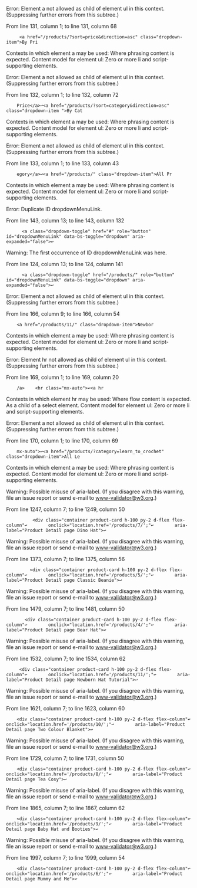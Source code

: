 Error: Element a not allowed as child of element ul in this context. (Suppressing further errors from this subtree.)

From line 131, column 1; to line 131, column 68

         <a href="/products/?sort=price&direction=asc" class="dropdown-item">By Pri

Contexts in which element a may be used:
Where phrasing content is expected.
Content model for element ul:
Zero or more li and script-supporting elements.

Error: Element a not allowed as child of element ul in this context. (Suppressing further errors from this subtree.)

From line 132, column 1; to line 132, column 72

        Price</a>↩<a href="/products/?sort=category&direction=asc" class="dropdown-item ">By Cat

Contexts in which element a may be used:
Where phrasing content is expected.
Content model for element ul:
Zero or more li and script-supporting elements.

Error: Element a not allowed as child of element ul in this context. (Suppressing further errors from this subtree.)

From line 133, column 1; to line 133, column 43

        egory</a>↩<a href="/products/" class="dropdown-item">All Pr

Contexts in which element a may be used:
Where phrasing content is expected.
Content model for element ul:
Zero or more li and script-supporting elements.

Error: Duplicate ID dropdownMenuLink.

From line 143, column 13; to line 143, column 132

          <a class="dropdown-toggle" href="#" role="button" id="dropdownMenuLink" data-bs-toggle="dropdown" aria-expanded="false">↩     

Warning: The first occurrence of ID dropdownMenuLink was here.

From line 124, column 13; to line 124, column 141

          <a class="dropdown-toggle" href="/products/" role="button" id="dropdownMenuLink" data-bs-toggle="dropdown" aria-expanded="false">↩     

Error: Element a not allowed as child of element ul in this context. (Suppressing further errors from this subtree.)

From line 166, column 9; to line 166, column 54

        <a href="/products/11/" class="dropdown-item">Newbor

Contexts in which element a may be used:
Where phrasing content is expected.
Content model for element ul:
Zero or more li and script-supporting elements.

Error: Element hr not allowed as child of element ul in this context. (Suppressing further errors from this subtree.)

From line 169, column 1; to line 169, column 20

        /a>    <hr class="mx-auto">↩<a hr

Contexts in which element hr may be used:
Where flow content is expected.
As a child of a select element.
Content model for element ul:
Zero or more li and script-supporting 
elements.


Error: Element a not allowed as child of element ul in this context. (Suppressing further errors from this subtree.)

From line 170, column 1; to line 170, column 69

        mx-auto">↩<a href="/products/?category=learn_to_crochet" class="dropdown-item">All Le

Contexts in which element a may be used:
Where phrasing content is expected.
Content model for element ul:
Zero or more li and script-supporting elements.

Warning: Possible misuse of aria-label. (If you disagree with this warning, file an issue report or send e-mail to www-validator@w3.org.)

From line 1247, column 7; to line 1249, column 50

              <div class="container product-card h-100 py-2 d-flex flex-column"↩        onclick="location.href='/products/7/';"↩        aria-label="Product Detail page Dino Hat">↩     

Warning: Possible misuse of aria-label. (If you disagree with this warning, file an issue report or send e-mail to www-validator@w3.org.)

From line 1373, column 7; to line 1375, column 56

             <div class="container product-card h-100 py-2 d-flex flex-column"↩        onclick="location.href='/products/5/';"↩        aria-label="Product Detail page Classic Beanie">↩     

Warning: Possible misuse of aria-label. (If you disagree with this warning, file an issue report or send e-mail to www-validator@w3.org.)

From line 1479, column 7; to line 1481, column 50

           <div class="container product-card h-100 py-2 d-flex flex-column"↩        onclick="location.href='/products/4/';"↩        aria-label="Product Detail page Bear Hat">↩     

Warning: Possible misuse of aria-label. (If you disagree with this warning, file an issue report or send e-mail to www-validator@w3.org.)

From line 1532, column 7; to line 1534, column 62

         <div class="container product-card h-100 py-2 d-flex flex-column"↩        onclick="location.href='/products/11/';"↩        aria-label="Product Detail page Newborn Hat Tutorial">↩     

Warning: Possible misuse of aria-label. (If you disagree with this warning, file an issue report or send e-mail to www-validator@w3.org.)

From line 1621, column 7; to line 1623, column 60

        <div class="container product-card h-100 py-2 d-flex flex-column"↩        onclick="location.href='/products/10/';"↩        aria-label="Product Detail page Two Colour Blanket">↩     

Warning: Possible misuse of aria-label. (If you disagree with this warning, file an issue report or send e-mail to www-validator@w3.org.)

From line 1729, column 7; to line 1731, column 50

        <div class="container product-card h-100 py-2 d-flex flex-column"↩        onclick="location.href='/products/8/';"↩        aria-label="Product Detail page Tea Cosy">↩     

Warning: Possible misuse of aria-label. (If you disagree with this warning, file an issue report or send e-mail to www-validator@w3.org.)

From line 1865, column 7; to line 1867, column 62

        <div class="container product-card h-100 py-2 d-flex flex-column"↩        onclick="location.href='/products/9/';"↩        aria-label="Product Detail page Baby Hat and Booties">↩     

Warning: Possible misuse of aria-label. (If you disagree with this warning, file an issue report or send e-mail to www-validator@w3.org.)

From line 1997, column 7; to line 1999, column 54

        <div class="container product-card h-100 py-2 d-flex flex-column"↩        onclick="location.href='/products/6/';"↩        aria-label="Product Detail page Mummy and Me">↩     
